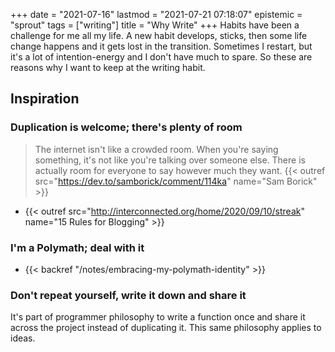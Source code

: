 +++
date = "2021-07-16"
lastmod = "2021-07-21 07:18:07"
epistemic = "sprout"
tags = ["writing"]
title = "Why Write"
+++
Habits have been a challenge for me all my life. A new habit develops, sticks, then some life change happens and it gets lost in the transition. Sometimes I restart, but it's a lot of intention-energy and I don't have much to spare. So these are reasons why I want to keep at the writing habit.

## Inspiration

### Duplication is welcome; there's plenty of room

> The internet isn't like a crowded room. When you're saying something, it's not like you're talking over someone else. There is actually room for everyone to say however much they want. {{< outref src="https://dev.to/samborick/comment/114ka" name="Sam Borick" >}}

- {{< outref src="http://interconnected.org/home/2020/09/10/streak" name="15 Rules for Blogging" >}}

### I'm a Polymath; deal with it

- {{< backref "/notes/embracing-my-polymath-identity" >}}

### Don't repeat yourself, write it down and share it

It's part of programmer philosophy to write a function once and share it across the project instead of duplicating it. This same philosophy applies to ideas.
